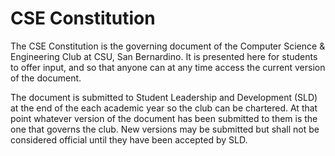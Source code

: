 # CSE Constitution

The CSE Constitution is the governing document of the Computer Science & Engineering Club at CSU, San Bernardino. It is presented here for students to offer input, and so that anyone can at any time access the current version of the document.

The document is submitted to Student Leadership and Development (SLD) at the end of the each academic year so the club can be chartered. At that point whatever version of the document has been submitted to them is the one that governs the club. New versions may be submitted but shall not be considered official until they have been accepted by SLD.
